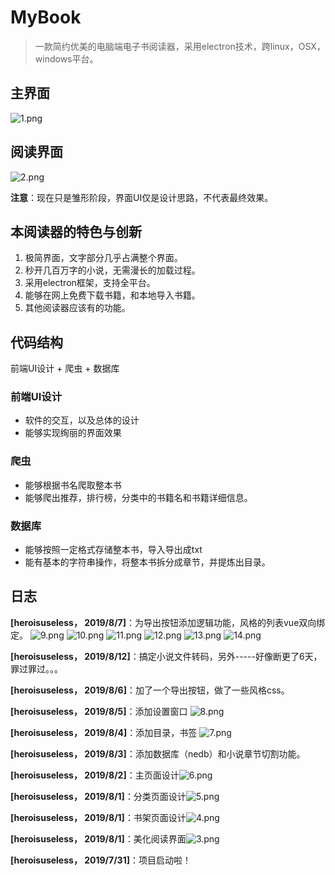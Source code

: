 # MyBook

> 一款简约优美的电脑端电子书阅读器，采用electron技术，跨linux，OSX，windows平台。
    
## 主界面
![1.png](./readme_res/1.png)
## 阅读界面
![2.png](./readme_res/2.png)

**注意**：现在只是雏形阶段，界面UI仅是设计思路，不代表最终效果。

## 本阅读器的特色与创新

1. 极简界面，文字部分几乎占满整个界面。
2. 秒开几百万字的小说，无需漫长的加载过程。
2. 采用electron框架，支持全平台。
3. 能够在网上免费下载书籍，和本地导入书籍。
4. 其他阅读器应该有的功能。

## 代码结构

前端UI设计 + 爬虫 + 数据库

### 前端UI设计

* 软件的交互，以及总体的设计
* 能够实现绚丽的界面效果

### 爬虫

* 能够根据书名爬取整本书
* 能够爬出推荐，排行榜，分类中的书籍名和书籍详细信息。

### 数据库

* 能够按照一定格式存储整本书，导入导出成txt
* 能有基本的字符串操作，将整本书拆分成章节，并提炼出目录。

## 日志

**[heroisuseless， 2019/8/7]**：为导出按钮添加逻辑功能，风格的列表vue双向绑定。
![9.png](./readme_res/9.png)
![10.png](./readme_res/10.png)
![11.png](./readme_res/11.png)
![12.png](./readme_res/12.png)
![13.png](./readme_res/13.png)
![14.png](./readme_res/14.png)

**[heroisuseless， 2019/8/12]**：搞定小说文件转码，另外-----好像断更了6天，罪过罪过。。。

**[heroisuseless， 2019/8/6]**：加了一个导出按钮，做了一些风格css。

**[heroisuseless， 2019/8/5]**：添加设置窗口 ![8.png](./readme_res/8.png)

**[heroisuseless， 2019/8/4]**：添加目录，书签 ![7.png](./readme_res/7.png)

**[heroisuseless， 2019/8/3]**：添加数据库（nedb）和小说章节切割功能。

**[heroisuseless， 2019/8/2]**：主页面设计![6.png](./readme_res/6.png)

**[heroisuseless， 2019/8/1]**：分类页面设计![5.png](./readme_res/5.png)

**[heroisuseless， 2019/8/1]**：书架页面设计![4.png](./readme_res/4.png)

**[heroisuseless， 2019/8/1]**：美化阅读界面![3.png](./readme_res/3.png)

**[heroisuseless， 2019/7/31]**：项目启动啦！
